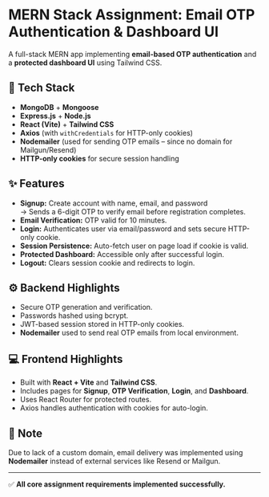 # MERN Stack Assignment: Email OTP Authentication & Dashboard UI

A full-stack MERN app implementing **email-based OTP authentication** and a **protected dashboard UI** using Tailwind CSS.

## 🚀 Tech Stack
- **MongoDB** + **Mongoose**
- **Express.js** + **Node.js**
- **React (Vite)** + **Tailwind CSS**
- **Axios** (with `withCredentials` for HTTP-only cookies)
- **Nodemailer** (used for sending OTP emails – since no domain for Mailgun/Resend)
- **HTTP-only cookies** for secure session handling

## ✨ Features
- **Signup:** Create account with name, email, and password  
  → Sends a 6-digit OTP to verify email before registration completes.
- **Email Verification:** OTP valid for 10 minutes.
- **Login:** Authenticates user via email/password and sets secure HTTP-only cookie.
- **Session Persistence:** Auto-fetch user on page load if cookie is valid.
- **Protected Dashboard:** Accessible only after successful login.
- **Logout:** Clears session cookie and redirects to login.

## ⚙️ Backend Highlights
- Secure OTP generation and verification.
- Passwords hashed using bcrypt.
- JWT-based session stored in HTTP-only cookies.
- **Nodemailer** used to send real OTP emails from local environment.

## 💻 Frontend Highlights
- Built with **React + Vite** and **Tailwind CSS**.
- Includes pages for **Signup**, **OTP Verification**, **Login**, and **Dashboard**.
- Uses React Router for protected routes.
- Axios handles authentication with cookies for auto-login.

## 🧠 Note
Due to lack of a custom domain, email delivery was implemented using **Nodemailer** instead of external services like Resend or Mailgun.

---

✅ **All core assignment requirements implemented successfully.**
